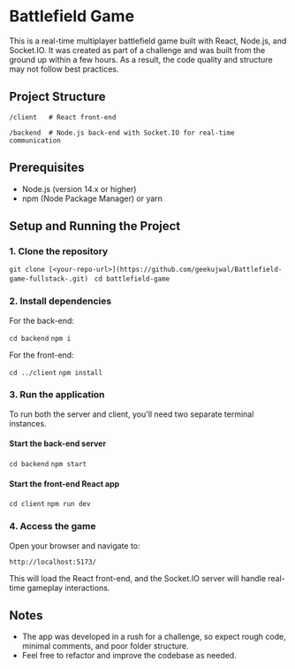 
# Battlefield Game

This is a real-time multiplayer battlefield game built with React, Node.js, and Socket.IO. It was created as part of a challenge and was built from the ground up within a few hours. As a result, the code quality and structure may not follow best practices.

## Project Structure


`/client   # React front-end`

`/backend  # Node.js back-end with Socket.IO for real-time communication` 

## Prerequisites

-   Node.js (version 14.x or higher)
-   npm (Node Package Manager) or yarn

## Setup and Running the Project

### 1. Clone the repository


`git clone [<your-repo-url>](https://github.com/geekujwal/Battlefield-game-fullstack-.git) `
`cd battlefield-game` 

### 2. Install dependencies

For the back-end:


`cd backend`
`npm i` 

For the front-end:

`cd ../client`
`npm install` 

### 3. Run the application

To run both the server and client, you'll need two separate terminal instances.

#### Start the back-end server

`cd backend`
`npm start` 

#### Start the front-end React app


`cd client`
`npm run dev` 

### 4. Access the game

Open your browser and navigate to:

`http://localhost:5173/` 

This will load the React front-end, and the Socket.IO server will handle real-time gameplay interactions.

## Notes

-   The app was developed in a rush for a challenge, so expect rough code, minimal comments, and poor folder structure.
-   Feel free to refactor and improve the codebase as needed.